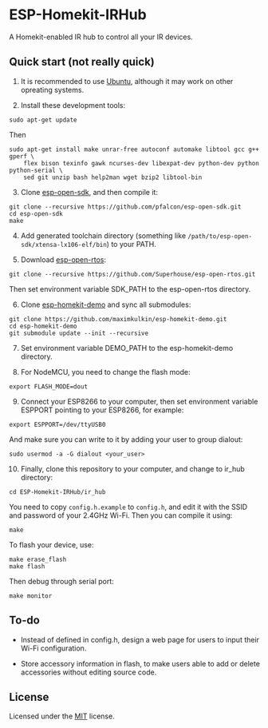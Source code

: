 # ESP-Homekit-IRHub

A Homekit-enabled IR hub to control all your IR devices.

## Quick start (not really quick)

1. It is recommended to use [Ubuntu](https://ubuntu.com/), although it may work on other opreating systems.

2. Install these development tools:
```
sudo apt-get update
```
Then
```
sudo apt-get install make unrar-free autoconf automake libtool gcc g++ gperf \
    flex bison texinfo gawk ncurses-dev libexpat-dev python-dev python python-serial \
    sed git unzip bash help2man wget bzip2 libtool-bin
```

3. Clone [esp-open-sdk](https://github.com/pfalcon/esp-open-sdk/), and then compile it:
```
git clone --recursive https://github.com/pfalcon/esp-open-sdk.git
cd esp-open-sdk
make
```

4. Add generated toolchain directory (something like `/path/to/esp-open-sdk/xtensa-lx106-elf/bin`) to your PATH.

5. Download [esp-open-rtos](https://github.com/SuperHouse/esp-open-rtos/):
```
git clone --recursive https://github.com/Superhouse/esp-open-rtos.git
```
Then set environment variable SDK_PATH to the esp-open-rtos directory.

6. Clone [esp-homekit-demo](https://github.com/maximkulkin/esp-homekit-demo/) and sync all submodules:
```
git clone https://github.com/maximkulkin/esp-homekit-demo.git
cd esp-homekit-demo
git submodule update --init --recursive
```

7. Set environment variable DEMO_PATH to the esp-homekit-demo directory.

8. For NodeMCU, you need to change the flash mode:
```
export FLASH_MODE=dout
```

9. Connect your ESP8266 to your computer, then set environment variable ESPPORT pointing to your ESP8266, for example:
```
export ESPPORT=/dev/ttyUSB0
```
And make sure you can write to it by adding your user to group dialout:
```
sudo usermod -a -G dialout <your_user>
```

10. Finally, clone this repository to your computer, and change to ir_hub directory:
```
cd ESP-Homekit-IRHub/ir_hub
```
You need to copy `config.h.example` to `config.h`, and edit it with the SSID and password of your 2.4GHz Wi-Fi.
Then you can compile it using:
```
make
```
To flash your device, use:
```
make erase_flash
make flash
```
Then debug through serial port:
```
make monitor
```

## To-do

+ Instead of defined in config.h, design a web page for users to input their Wi-Fi configuration.

+ Store accessory information in flash, to make users able to add or delete accessories without editing source code.

## License

Licensed under the [MIT](https://opensource.org/licenses/MIT) license.